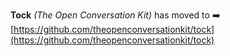 **Tock** *(The Open Conversation Kit)* has moved to ➡️ [https://github.com/theopenconversationkit/tock](https://github.com/theopenconversationkit/tock)